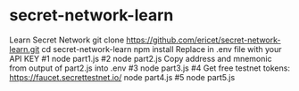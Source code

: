 # secret-network-learn

Learn Secret Network
git clone https://github.com/ericet/secret-network-learn.git
cd secret-network-learn
npm install
Replace <API KEY> in .env file with your API KEY
#1
node part1.js
#2
node part2.js
Copy address and mnemonic from output of part2.js into .env
#3
node part3.js
#4
Get free testnet tokens: https://faucet.secrettestnet.io/
node part4.js
#5
node part5.js
